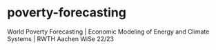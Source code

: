 # poverty-forecasting
World Poverty Forecasting | Economic Modeling of Energy and Climate Systems | RWTH Aachen WiSe 22/23
